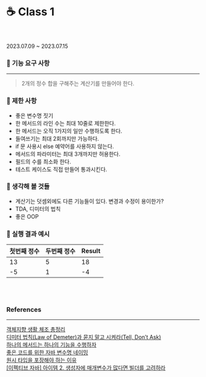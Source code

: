 # ☕ Class 1

<br>
<br>
2023.07.09 ~ 2023.07.15

### 🎯  기능 요구 사항

---

> 2개의 정수 합을 구해주는 계산기를 만들어야 한다.
>

### 🚀 제한 사항

- 좋은 변수명 짓기
- 한 메서드의 라인 수는 최대 10줄로 제한한다.
- 한 메서드는 오직 1가지의 일만 수행하도록 한다.
- 들여쓰기는 최대 2회까지만 가능하다.
- if 문 사용시 else 예약어를 사용하지 않는다.
- 메서드의 파라미터는 최대 3개까지만 허용한다.
- 필드의 수를 최소화 한다.
- 테스트 케이스도 직접 만들어 통과시킨다.

### 🤔 생각해 볼 것들

- 계산기는 덧셈외에도 다른 기능들이 있다. 변경과 수정이 용이한가?
- TDA, 디미터의 법칙
- 좋은 OOP

### 🧮 실행 결과 예시

| 첫번째 정수 | 두번째 정수 | Result |
| --- | --- | --- |
| 13 | 5 | 18 |
| -5 | 1 | -4 |

<br>
<br>

### References

---

[객체지향 생활 체조 총정리](https://developerfarm.wordpress.com/2012/02/03/object_calisthenics_summary/)<br>
[디미터 법칙(Law of Demeter)과 묻지 말고 시켜라(Tell, Don’t Ask)](https://prohannah.tistory.com/204)<br>
[하나의 메서드는 하나의 기능을 수행하자](https://tecoble.techcourse.co.kr/post/2020-05-10-single-job-method/)<br>
[좋은 코드를 위한 자바 변수명 네이밍](https://tecoble.techcourse.co.kr/post/2020-04-24-variable_naming/)<br>
[원시 타입을 포장해야 하는 이유](https://tecoble.techcourse.co.kr/post/2020-05-29-wrap-primitive-type/)<br>
[[이펙티브 자바] 아이템 2. 생성자에 매개변수가 많다면 빌더를 고려하라](https://velog.io/@lychee/이펙티브-자바-아이템-2.-생성자에-매개변수가-많다면-빌더를-고려하라)<br>